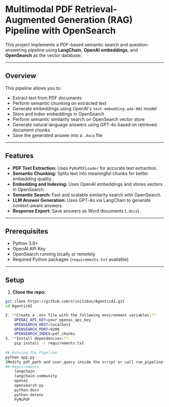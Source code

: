 # Multimodal PDF Retrieval-Augmented Generation (RAG) Pipeline with OpenSearch

This project implements a PDF-based semantic search and question-answering pipeline using **LangChain**, **OpenAI embeddings**, and **OpenSearch** as the vector database.

---

## Overview

This pipeline allows you to:

- Extract text from PDF documents
- Perform semantic chunking on extracted text
- Generate embeddings using OpenAI's `text-embedding-ada-002` model
- Store and index embeddings in OpenSearch
- Perform semantic similarity search on OpenSearch vector store
- Generate natural language answers using GPT-4o based on retrieved document chunks
- Save the generated answer into a `.docx` file

---

## Features

- **PDF Text Extraction:** Uses `PyMuPDFLoader` for accurate text extraction.
- **Semantic Chunking:** Splits text into meaningful chunks for better embedding quality.
- **Embedding and Indexing:** Uses OpenAI embeddings and stores vectors in OpenSearch.
- **Semantic Search:** Fast and scalable similarity search with OpenSearch.
- **LLM Answer Generation:** Uses GPT-4o via LangChain to generate context-aware answers.
- **Response Export:** Save answers as Word documents (`.docx`).

---

## Prerequisites

- Python 3.8+
- OpenAI API Key
- OpenSearch running locally or remotely
- Required Python packages (`requirements.txt` available)

---

## Setup

1. **Clone the repo:**

```bash
git clone https://github.com/srini118us/AgenticAI.git
cd AgenticAI

2. **Create a .env file with the following environment variables:**
    OPENAI_API_KEY=your_openai_api_key
    OPENSEARCH_HOST=localhost
    OPENSEARCH_PORT=9200
    OPENSEARCH_INDEX=pdf_chunks
3. **Install dependencies:**
    pip install -r requirements.txt
    
## Running the Pipeline
python app.py
(Modify pdf_path and user_query inside the script or call run_pipeline() with your own parameters.)
## Requirements
    langchain
    langchain-community
    openai
    opensearch-py
    python-docx
    python-dotenv
    PyMuPDF
